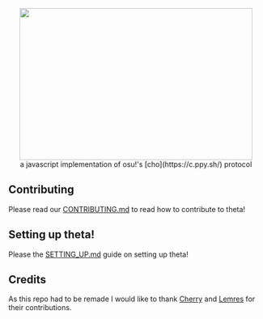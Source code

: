 <p align="center">
    <img width="460" height="300" src="https://raw.githubusercontent.com/theta-project/theta/master/docs/logo.png"> <br />
    a javascript implementation of osu!'s [cho](https://c.ppy.sh/) protocol
</p>

## Contributing
Please read our [CONTRIBUTING.md](docs/CONTRIBUTING.md) to read how to contribute to theta! 

## Setting up theta!
Please the [SETTING_UP.md](docs/SETTING_UP.md) guide on setting up theta! 

## Credits
As this repo had to be remade I would like to thank [Cherry](https://github.com/xxCherry) and [Lemres](https://github.com/Calemy) for their contributions. 